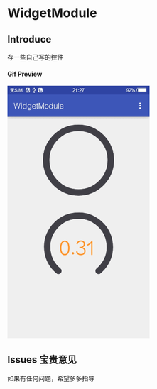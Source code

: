 # WidgetModule


## Introduce
存一些自己写的控件


#### Gif Preview

<img width="320" height=“590” src="https://github.com/could-deng/WidgetModule/blob/master/gif/progress.gif"></img>

## Issues 宝贵意见
如果有任何问题，希望多多指导
